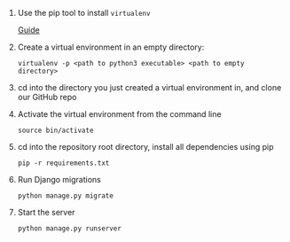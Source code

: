 1. Use the pip tool to install `virtualenv`

    [Guide](http://docs.python-guide.org/en/latest/dev/virtualenvs/)

2. Create a virtual environment in an empty directory: 

    `virtualenv -p <path to python3 executable> <path to empty directory>`

3. cd into the directory you just created a virtual environment in, and clone our GitHub repo

4. Activate the virtual environment from the command line

    `source bin/activate`

5. cd into the repository root directory, install all dependencies using pip

    `pip -r requirements.txt`

6. Run Django migrations

    `python manage.py migrate`

7. Start the server

    `python manage.py runserver`



